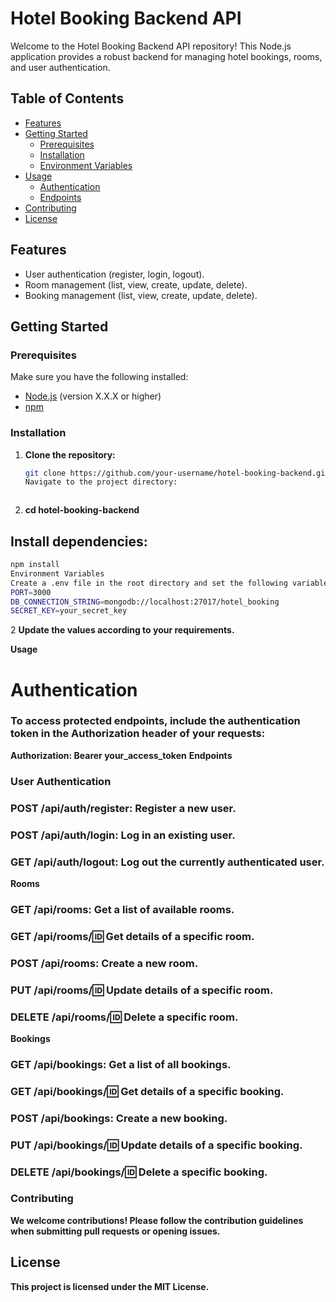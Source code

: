 # Hotel Booking Backend API

Welcome to the Hotel Booking Backend API repository! This Node.js application provides a robust backend for managing hotel bookings, rooms, and user authentication.

## Table of Contents

- [Features](#features)
- [Getting Started](#getting-started)
  - [Prerequisites](#prerequisites)
  - [Installation](#installation)
  - [Environment Variables](#environment-variables)
- [Usage](#usage)
  - [Authentication](#authentication)
  - [Endpoints](#endpoints)
- [Contributing](#contributing)
- [License](#license)

## Features

- User authentication (register, login, logout).
- Room management (list, view, create, update, delete).
- Booking management (list, view, create, update, delete).

## Getting Started

### Prerequisites

Make sure you have the following installed:

- [Node.js](https://nodejs.org/) (version X.X.X or higher)
- [npm](https://www.npmjs.com/)

### Installation

1. **Clone the repository:**

   ```bash
   git clone https://github.com/your-username/hotel-booking-backend.git
   Navigate to the project directory:



2. **cd hotel-booking-backend**
## Install dependencies:

 ```bash
npm install
Environment Variables
Create a .env file in the root directory and set the following variables:
PORT=3000
DB_CONNECTION_STRING=mongodb://localhost:27017/hotel_booking
SECRET_KEY=your_secret_key
```
2 **Update the values according to your requirements.**

**Usage**
# Authentication
### To access protected endpoints, include the authentication token in the Authorization header of your requests:

**Authorization: Bearer your_access_token**
**Endpoints**
### User Authentication

### POST /api/auth/register: Register a new user.
### POST /api/auth/login: Log in an existing user.
### GET /api/auth/logout: Log out the currently authenticated user.
**Rooms**
### GET /api/rooms: Get a list of available rooms.
### GET /api/rooms/:id: Get details of a specific room.
### POST /api/rooms: Create a new room.
### PUT /api/rooms/:id: Update details of a specific room.
### DELETE /api/rooms/:id: Delete a specific room.
**Bookings**

### GET /api/bookings: Get a list of all bookings.
### GET /api/bookings/:id: Get details of a specific booking.
### POST /api/bookings: Create a new booking.
### PUT /api/bookings/:id: Update details of a specific booking.
### DELETE /api/bookings/:id: Delete a specific booking.
### Contributing
**We welcome contributions! Please follow the contribution guidelines when submitting pull requests or opening issues.**

## License
**This project is licensed under the MIT License.**
